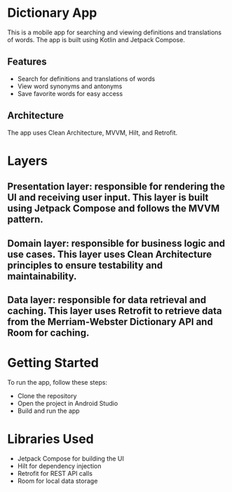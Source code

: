 # Dictionary App

This is a mobile app for searching and viewing definitions and translations of words. The app is built using Kotlin and Jetpack Compose.

## Features

- Search for definitions and translations of words
- View word synonyms and antonyms
- Save favorite words for easy access

## Architecture

The app uses Clean Architecture, MVVM, Hilt, and Retrofit.

# Layers
## Presentation layer: responsible for rendering the UI and receiving user input. This layer is built using Jetpack Compose and follows the MVVM pattern.
## Domain layer: responsible for business logic and use cases. This layer uses Clean Architecture principles to ensure testability and maintainability.
## Data layer: responsible for data retrieval and caching. This layer uses Retrofit to retrieve data from the Merriam-Webster Dictionary API and Room for caching.

# Getting Started

To run the app, follow these steps:

- Clone the repository
- Open the project in Android Studio
- Build and run the app

# Libraries Used

- Jetpack Compose for building the UI
- Hilt for dependency injection
- Retrofit for REST API calls
- Room for local data storage
